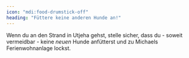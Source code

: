 ```yaml
---
icon: "mdi:food-drumstick-off"
heading: "Füttere keine anderen Hunde an!"
---
```

Wenn du an den Strand in Utjeha gehst, stelle sicher, dass du - soweit vermeidbar - keine _neuen_ Hunde anfütterst und zu Michaels Ferienwohnanlage lockst.